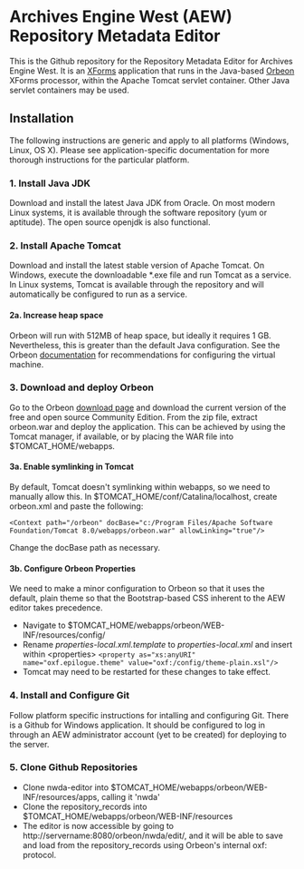 Archives Engine West (AEW) Repository Metadata Editor
=====================================================

This is the Github repository for the Repository Metadata Editor for Archives Engine West. It is an [XForms](http://en.wikipedia.org/wiki/XForms) application that runs in the Java-based [Orbeon](http://www.orbeon.com) XForms processor, within the Apache Tomcat servlet container. Other Java servlet containers may be used.

Installation
------------
The following instructions are generic and apply to all platforms (Windows, Linux, OS X). Please see application-specific documentation for more thorough instructions for the particular platform.

### 1. Install Java JDK ###
Download and install the latest Java JDK from Oracle. On most modern Linux systems, it is available through the software repository (yum or aptitude). The open source openjdk is also functional.

### 2. Install Apache Tomcat ###
Download and install the latest stable version of Apache Tomcat. On Windows, execute the downloadable *.exe file and run Tomcat as a service. In Linux systems, Tomcat is available through the repository and will automatically be configured to run as a service.

#### 2a. Increase heap space ####
Orbeon will run with 512MB of heap space, but ideally it requires 1 GB. Nevertheless, this is greater than the default Java configuration. See the Orbeon [documentation](http://wiki.orbeon.com/forms/doc/developer-guide/admin/installing#TOC-Java-virtual-machine-configuration) for recommendations for configuring the virtual machine.

### 3. Download and deploy Orbeon ###
Go to the Orbeon [download page](http://www.orbeon.com/download) and download the current version of the free and open source Community Edition. From the zip file, extract orbeon.war and deploy the application. This can be achieved by using the Tomcat manager, if available, or by placing the WAR file into $TOMCAT_HOME/webapps.

#### 3a. Enable symlinking in Tomcat ####
By default, Tomcat doesn't symlinking within webapps, so we need to manually allow this. In $TOMCAT_HOME/conf/Catalina/localhost, create orbeon.xml and paste the following:

    <Context path="/orbeon" docBase="c:/Program Files/Apache Software Foundation/Tomcat 8.0/webapps/orbeon.war" allowLinking="true"/>
    
Change the docBase path as necessary.

#### 3b. Configure Orbeon Properties ####
We need to make a minor configuration to Orbeon so that it uses the default, plain theme so that the Bootstrap-based CSS inherent to the AEW editor takes precedence.

 *  Navigate to $TOMCAT_HOME/webapps/orbeon/WEB-INF/resources/config/
 *  Rename *properties-local.xml.template* to *properties-local.xml* and insert within &lt;properties&gt;
    `<property as="xs:anyURI" name="oxf.epilogue.theme" value="oxf:/config/theme-plain.xsl"/>`
 *  Tomcat may need to be restarted for these changes to take effect.

### 4. Install and Configure Git ###
Follow platform specific instructions for intalling and configuring Git. There is a Github for Windows application. It should be configured to log in through an AEW administrator account (yet to be created) for deploying to the server.

### 5. Clone Github Repositories ###
  * Clone nwda-editor into $TOMCAT_HOME/webapps/orbeon/WEB-INF/resources/apps, calling it 'nwda'
  * Clone the repository\_records into $TOMCAT_HOME/webapps/orbeon/WEB-INF/resources
  * The editor is now accessible by going to http://servername:8080/orbeon/nwda/edit/, and it will be able to save and load from the repository\_records using Orbeon's internal oxf: protocol.
